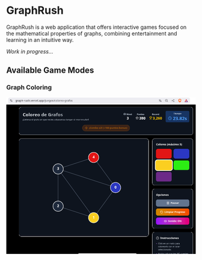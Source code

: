 # GraphRush

GraphRush is a web application that offers interactive games focused on the mathematical properties of graphs, combining entertainment and learning in an intuitive way.

*Work in progress…*

## Available Game Modes

### Graph Coloring

![Graph Coloring](./docs/screenshots/JuegoColorearGrafos.png)
